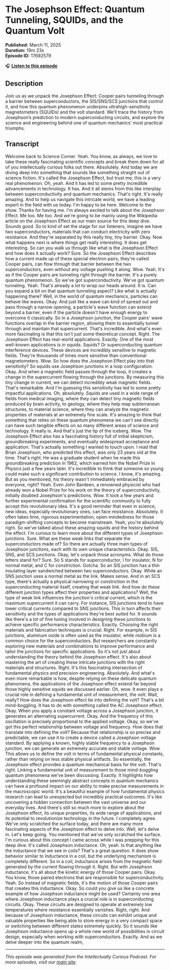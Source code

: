 # The Josephson Effect: Quantum Tunneling, SQUIDs, and the Quantum Volt

**Published:** March 11, 2025  
**Duration:** 19m 23s  
**Episode ID:** 17692579

🎧 **[Listen to this episode](https://intellectuallycurious.buzzsprout.com/2529712/episodes/17692579-the-josephson-effect-quantum-tunneling-squids-and-the-quantum-volt)**

## Description

Join us as we unpack the Josephson Effect: Cooper pairs tunneling through a barrier between superconductors, the SIS/SNS/SCS junctions that control it, and how this quantum phenomenon underpins ultrahigh-sensitivity magnetometers (SQUIDs) and the volt standard. We’ll trace the history from Josephson’s prediction to modern superconducting circuits, and explore the science and engineering behind one of quantum mechanics’ most practical triumphs.

## Transcript

Welcome back to Science Corner. Yeah. You know, as always, we love to take these really fascinating scientific concepts and break them down for all of you intellectually curious folks out there. Absolutely. And today we are diving deep into something that sounds like something straight out of science fiction. It's called the Josephson Effect, but trust me, this is a very real phenomenon. Oh, yeah. And it has led to some pretty incredible advancements in technology. It has. And it all stems from this like interplay between superconductivity and quantum mechanics. That's right. It's really amazing. And to help us navigate this intricate world, we have a leading expert in the field with us today. I'm happy to be here. Welcome to the show. Thanks for having me. I'm always excited to talk about the Josephson Effect. Me too. Me too. And we're going to be mainly using the Wikipedia article on the Josephson Effect as our main source for this deep dive. Sounds good. So to kind of set the stage for our listeners, imagine we have two superconductors, materials that can conduct electricity with zero resistance. And they're separated by this really tiny, tiny barrier. Okay. Now what happens next is where things get really interesting. It does get interesting. So can you walk us through like what is the Josephson Effect and how does it actually work? Sure. So the Josephson Effect describes how a current made up of these special electron pairs, they're called Cooper pairs, can flow through that barrier between the two superconductors, even without any voltage pushing it along. Wow. Yeah. It's as if the Cooper pairs are tunneling right through the barrier. It's a purely quantum phenomenon. So we've got superconductivity. We've got quantum tunneling. Yeah. That's already a lot to wrap our heads around. It is. Can you expand a bit on that quantum tunneling aspect? Like what is actually happening there? Well, in the world of quantum mechanics, particles can behave like waves. Okay. And just like a wave can kind of spread out and pass through a narrow opening, a particle's wave function can extend beyond a barrier, even if the particle doesn't have enough energy to overcome it classically. So in a Josephson junction, the Cooper pairs' wave functions overlap in the barrier region, allowing them to essentially tunnel through and maintain that supercurrent. That's incredible. And what's even more fascinating is that this isn't just some theoretical concept. Right. The Josephson Effect has real-world applications. Exactly. One of the most well-known applications is in squids. Squids? Or superconducting quantum interference devices. These devices are incredibly sensitive to magnetic fields. They're thousands of times more sensitive than conventional magnetometers. Wow. So how does the Josephson Effect play into that sensitivity? So squids use Josephson junctions in a loop configuration. Okay. And when a magnetic field passes through the loop, it creates a change in the supercurrent flowing through the junctions. By measuring this tiny change in current, we can detect incredibly weak magnetic fields. That's remarkable. And I'm guessing this sensitivity has led to some pretty impactful applications. Oh, absolutely. Squids are used in a wide range of fields from medical imaging, where they can detect tiny magnetic fields produced by brain activity, to geology, where they help map subterranean structures, to material science, where they can analyze the magnetic properties of materials at an extremely fine scale. It's amazing to think that something that relies on these quantum phenomena we can't see directly can have such tangible effects on so many different areas of science and technology. It really is. And that's just the tip of the iceberg. Wow. The Josephson Effect also has a fascinating history full of initial skepticism, groundbreaking experiments, and eventually widespread acceptance and application. That's actually something I wanted to touch upon. I read that Brian Josephson, who predicted this effect, was only 23 years old at the time. That's right. He was a graduate student when he made this groundbreaking prediction in 1962, which earned him the Nobel Prize in Physics just a few years later. It's incredible to think that someone so young could make such a significant contribution to science. I know, it's amazing. But as you mentioned, his theory wasn't immediately embraced by everyone, right? Yeah. Even John Bardeen, a renowned physicist who had already won a Nobel Prize for his work on the theory of superconductivity, initially doubted Josephson's predictions. Wow. It took a few years and further experimental confirmation for the scientific community to fully accept this revolutionary idea. It's a good reminder that even in science, new ideas, especially revolutionary ones, can face resistance. Absolutely. It often takes time, rigorous experimentation, open-mindedness for those paradigm-shifting concepts to become mainstream. Yeah, you're absolutely right. So we've talked about these amazing squids and the history behind the effect. I'm curious to learn more about the different types of Josephson junctions. Sure. What are these weak links that separate the superconductors made of? So there are actually three main types of Josephson junctions, each with its own unique characteristics. Okay. SIS, SNS, and SCS junctions. Okay, let's unpack those acronyms. What do those letters stand for? Sure. So S stands for superconductor, I for insulator, N for normal metal, and C for constriction. Gotcha. So an SIS junction has a thin insulating layer sandwiched between two superconductors. Okay. While an SNS junction uses a normal metal as the link. Makes sense. And in an SCS type, there's actually a physical narrowing or constriction in the superconducting material itself, creating that weak link. And how do these different junction types affect their properties and applications? Well, the type of weak link influences the junction's critical current, which is the maximum supercurrent it can carry. For instance, SIS junctions tend to have lower critical currents compared to SNS junctions. This in turn affects their sensitivity and the types of applications they're best suited for. It sounds like there's a lot of fine tuning involved in designing these junctions to achieve specific performance characteristics. Exactly. Choosing the right materials and fabrication techniques is crucial. Right. For example, in SIS junctions, aluminum oxide is often used as the insulator, while niobium is a common choice for the superconductors. But researchers are constantly exploring new materials and combinations to improve performance and tailor the junctions for specific applications. So it's not just about understanding the theory behind the Josephson effect. It's also about mastering the art of creating these intricate junctions with the right materials and structures. Right. It's this fascinating intersection of fundamental physics and precision engineering. Absolutely. And what's even more remarkable is how, despite relying on these delicate quantum phenomena, the applications of the Josephson effect extend far beyond those highly sensitive squids we discussed earlier. Oh, wow. It even plays a crucial role in defining a fundamental unit of measurement, the volt. Wait, really? How does the Josephson effect tie into defining the volt? That's a bit mind-boggling. It has to do with something called the AC Josephson effect. Okay. When you apply a constant voltage across a Josephson junction, it generates an alternating supercurrent. Okay. And the frequency of this oscillation is precisely proportional to the applied voltage. Okay, so we've got this perfect relationship between voltage and frequency. How does that translate into defining the volt? Because that relationship is so precise and predictable, we can use it to create a device called a Josephson voltage standard. By applying a known, highly stable frequency to a Josephson junction, we can generate an extremely accurate and stable voltage. Wow. This allows us to define the volt in terms of fundamental physical constants, rather than relying on less stable physical artifacts. So essentially, the Josephson effect provides a quantum mechanical basis for the volt. That's right. Linking a fundamental unit of measurement to those mind-boggling quantum phenomena we've been discussing. Exactly. It highlights how understanding these seemingly abstract concepts in quantum mechanics can have a profound impact on our ability to make precise measurements in the macroscopic world. It's a beautiful example of how fundamental physics research can lead to unexpected but incredibly practical outcomes. It's like uncovering a hidden connection between the vast universe and our everyday lives. And there's still so much more to explore about the Josephson effect, its unique properties, its wide range of applications, and its potential to revolutionize technology in the future. I completely agree. We've only scratched the surface today, and there are many more fascinating aspects of the Josephson effect to delve into. Well, let's delve in. Let's keep going. You mentioned that we've only scratched the surface. I'm curious about this concept I came across while I was prepping for this deep dive. It's called Josephson inductance. Oh, yeah. Is that anything like the inductance that we see in coils? That's a great question. It does show behavior similar to inductance in a coil, but the underlying mechanism is completely different. So in a coil, inductance arises from the magnetic field generated by the current flowing through it. Right. But with Josephson inductance, it's all about the kinetic energy of those Cooper pairs. Okay. You know, those paired electrons that are responsible for superconductivity. Yeah. So instead of magnetic fields, it's the motion of those Cooper pairs that creates this inductance. Okay. So could you give us like a concrete example of how Josephson inductance might be used? Certainly one area where Josephson inductance plays a crucial role is in superconducting circuits. Okay. These circuits are designed to operate at extremely low temperatures where resistance essentially vanishes. Right, right. And because of Josephson inductance, these circuits can exhibit unique and valuable properties like being able to store energy in a very compact space or switching between different states extremely quickly. So it sounds like Josephson inductance opens up a whole new world of possibilities in circuit design, especially when working with superconductors. Exactly. And as we delve deeper into the quantum realm,

---
*This episode was generated from the Intellectually Curious Podcast. For more episodes, visit our [main site](https://intellectuallycurious.buzzsprout.com).*
